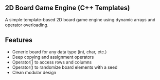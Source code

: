 ## 2D Board Game Engine (C++ Templates)
A simple template-based 2D board game engine using dynamic arrays and operator overloading.

## Features
- Generic board for any data type (int, char, etc.)
- Deep copying and assignment operators
- Operator[] to access rows and columns
- Operator() to randomize board elements with a seed
- Clean modular design
